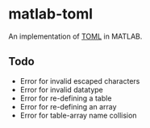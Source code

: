 # matlab-toml
An implementation of [TOML](https://github.com/toml-lang/toml) in MATLAB.

## Todo
* Error for invalid escaped characters
* Error for invalid datatype
* Error for re-defining a table
* Error for re-defining an array
* Error for table-array name collision
